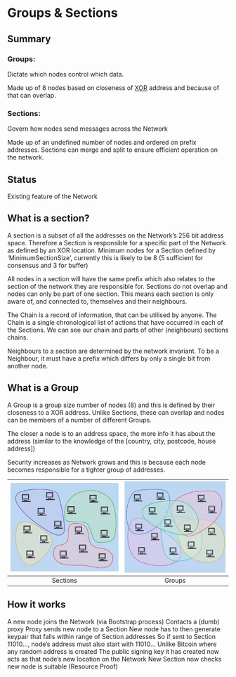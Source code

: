 # Groups & Sections

## Summary

### Groups:
Dictate which nodes control which data.

Made up of 8 nodes based on closeness of [XOR](/01_glossary/#xor) address and because of that can overlap.

### Sections:
Govern how nodes send messages across the Network

Made up of an undefined number of nodes and ordered on prefix addresses. Sections can merge and split to ensure efficient operation on the network.  

## Status
Existing feature of the Network

## What is a section?

A section is a subset of all the addresses on the Network’s 256 bit address space. Therefore a Section is responsible for a specific part of the Network as defined by an XOR location. Minimum nodes for a Section defined by ‘MinimumSectionSize’, currently this is likely to be 8 (5 sufficient for consensus and 3 for buffer)

All nodes in a section will have the same prefix which also relates to the section of the network they are responsible for.  Sections do not overlap and nodes can only be part of one section.  This means each section is only aware of, and connected to, themselves and their neighbours.

The Chain is a record of information, that can be utilised by anyone.  The Chain is a single chronological list of actions that have occurred in each of the Sections. We can see our chain and parts of other (neighbours) sections chains.  

Neighbours to a section are determined by the network invariant.  To be a Neighbour, it must have a prefix which differs by only a single bit from another node.

## What is a Group

A Group is a group size number of nodes (8) and this is defined by their closeness to a XOR address.  Unlike Sections, these can overlap and nodes can be members of a number of different Groups.

The closer a node is to an address space, the more info it has about the address (similar to the knowledge of the [country, city, postcode, house address])

Security increases as Network grows and this is because each node becomes responsible for a tighter group of addresses.  

| ![sections](./images/image7.png) | ![groups](./images/image14.png) |
| :--: | :--: |
| Sections | Groups |


## How it works

A new node joins the Network (via Bootstrap process)
Contacts a (dumb) proxy
Proxy sends new node to a Section
New node has to then generate keypair that falls within range of Section addresses
So if sent to Section 11010…, node’s address must also start with 11010...
Unlike Bitcoin where any random address is created
The public signing key it has created now acts as that node’s new location on the Network
New Section now checks new node is suitable (Resource Proof)
